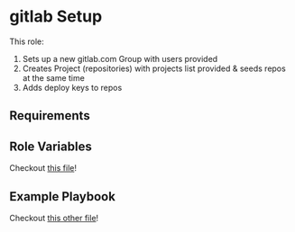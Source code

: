 # gitlab Setup

This role:
 1. Sets up a new gitlab.com Group with users provided
 1. Creates Project (repositories) with projects list provided & seeds repos at the same time 
 1. Adds deploy keys to repos
 
Requirements
------------

Role Variables
--------------

Checkout [this file](tests/inventory/group_vars/all.yml)!

Example Playbook
----------------

Checkout [this other file](tests/test.yml)!
